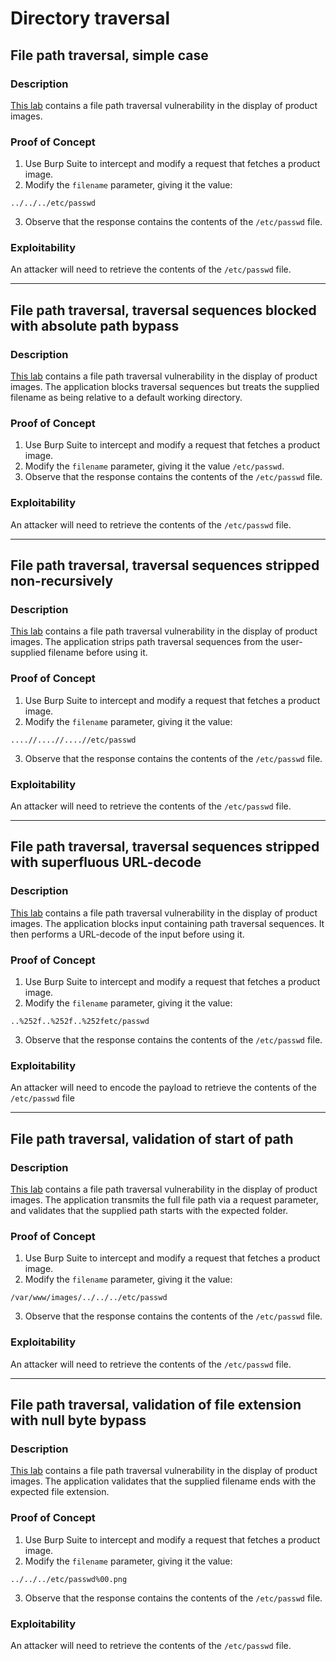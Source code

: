 # Directory traversal

## File path traversal, simple case

### Description

[This lab](https://portswigger.net/web-security/file-path-traversal/lab-simple) contains a file path traversal vulnerability in the display of product images.

### Proof of Concept

1. Use Burp Suite to intercept and modify a request that fetches a product image.
2. Modify the ``filename`` parameter, giving it the value:

```
../../../etc/passwd
```

3. Observe that the response contains the contents of the ``/etc/passwd`` file.

### Exploitability

An attacker will need to retrieve the contents of the `/etc/passwd` file.

----

## File path traversal, traversal sequences blocked with absolute path bypass

### Description

[This lab](https://portswigger.net/web-security/file-path-traversal/lab-absolute-path-bypass) contains a file path traversal vulnerability in the display of product images. The application blocks traversal sequences but treats the supplied filename as being relative to a default working directory. 

### Proof of Concept

1. Use Burp Suite to intercept and modify a request that fetches a product image.
2. Modify the ``filename`` parameter, giving it the value ``/etc/passwd``.
3. Observe that the response contains the contents of the ``/etc/passwd`` file.

### Exploitability

An attacker will need to retrieve the contents of the `/etc/passwd` file. 

----

## File path traversal, traversal sequences stripped non-recursively

### Description

[This lab](https://portswigger.net/web-security/file-path-traversal/lab-sequences-stripped-non-recursively) contains a file path traversal vulnerability in the display of product images. The application strips path traversal sequences from the user-supplied filename before using it.

### Proof of Concept

1. Use Burp Suite to intercept and modify a request that fetches a product image.
2. Modify the ``filename`` parameter, giving it the value:

```
....//....//....//etc/passwd
```

3. Observe that the response contains the contents of the ``/etc/passwd`` file.

### Exploitability

An attacker will need to retrieve the contents of the `/etc/passwd` file.

----

## File path traversal, traversal sequences stripped with superfluous URL-decode

### Description

[This lab](https://portswigger.net/web-security/file-path-traversal/lab-superfluous-url-decode) contains a file path traversal vulnerability in the display of product images. The application blocks input containing path traversal sequences. It then performs a URL-decode of the input before using it. 

### Proof of Concept

1. Use Burp Suite to intercept and modify a request that fetches a product image.
2. Modify the ``filename`` parameter, giving it the value:

```
..%252f..%252f..%252fetc/passwd
```

3. Observe that the response contains the contents of the ``/etc/passwd`` file.

### Exploitability

An attacker will need to encode the payload to retrieve the contents of the `/etc/passwd` file

----

## File path traversal, validation of start of path

### Description

[This lab](https://portswigger.net/web-security/file-path-traversal/lab-validate-start-of-path) contains a file path traversal vulnerability in the display of product images. The application transmits the full file path via a request parameter, and validates that the supplied path starts with the expected folder. 

### Proof of Concept

1. Use Burp Suite to intercept and modify a request that fetches a product image.
2. Modify the ``filename`` parameter, giving it the value:

```
/var/www/images/../../../etc/passwd
```

3. Observe that the response contains the contents of the ``/etc/passwd`` file.

### Exploitability

An attacker will need to retrieve the contents of the `/etc/passwd` file. 

----

## File path traversal, validation of file extension with null byte bypass

### Description

[This lab](https://portswigger.net/web-security/file-path-traversal/lab-validate-file-extension-null-byte-bypass) contains a file path traversal vulnerability in the display of product images. The application validates that the supplied filename ends with the expected file extension. 

### Proof of Concept

1. Use Burp Suite to intercept and modify a request that fetches a product image.
2. Modify the ``filename`` parameter, giving it the value:

```
../../../etc/passwd%00.png
```

3. Observe that the response contains the contents of the ``/etc/passwd`` file.

### Exploitability

An attacker will need to retrieve the contents of the `/etc/passwd` file. 
